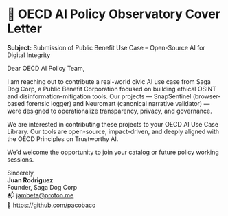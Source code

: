 # 📩 OECD AI Policy Observatory Cover Letter

**Subject:** Submission of Public Benefit Use Case – Open-Source AI for Digital Integrity

Dear OECD AI Policy Team,

I am reaching out to contribute a real-world civic AI use case from Saga Dog Corp, a Public Benefit Corporation focused on building ethical OSINT and disinformation-mitigation tools. Our projects — SnapSentinel (browser-based forensic logger) and Neuromart (canonical narrative validator) — were designed to operationalize transparency, privacy, and governance.

We are interested in contributing these projects to your OECD AI Use Case Library. Our tools are open-source, impact-driven, and deeply aligned with the OECD Principles on Trustworthy AI.

We’d welcome the opportunity to join your catalog or future policy working sessions.

Sincerely,  
**Juan Rodriguez**  
Founder, Saga Dog Corp  
📬 jambeta@proton.me  
🔗 https://github.com/pacobaco
